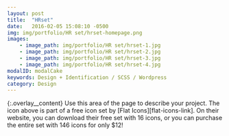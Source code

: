```yaml
---
layout: post
title:  "HRset"
date:   2016-02-05 15:08:10 -0500
img: img/portfolio/HR set/hrset-homepage.png
images: 
    - image_path: img/portfolio/HR set/hrset-1.jpg
    - image_path: img/portfolio/HR set/hrset-2.jpg
    - image_path: img/portfolio/HR set/hrset-3.jpg
    - image_path: img/portfolio/HR set/hrset-4.jpg
modalID: modalCake
keywords: Design + Identification / SCSS / Wordpress
category: Design
---
```

{:.overlay__content}
Use this area of the page to describe your project. The icon above is part of a free icon set by [Flat Icons][flat-icons-link]. On their website, you can download their free set with 16 icons, or you can purchase the entire set with 146 icons for only $12!